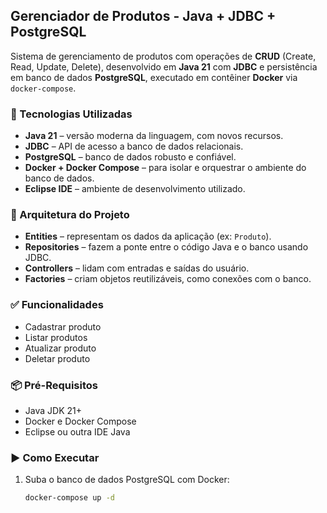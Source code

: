 ## Gerenciador de Produtos - Java + JDBC + PostgreSQL

Sistema de gerenciamento de produtos com operações de **CRUD** (Create, Read, Update, Delete), desenvolvido em **Java 21** com **JDBC** e persistência em banco de dados **PostgreSQL**, executado em contêiner **Docker** via `docker-compose`.

### 🚀 Tecnologias Utilizadas
- **Java 21** – versão moderna da linguagem, com novos recursos.
- **JDBC** – API de acesso a banco de dados relacionais.
- **PostgreSQL** – banco de dados robusto e confiável.
- **Docker + Docker Compose** – para isolar e orquestrar o ambiente do banco de dados.
- **Eclipse IDE** – ambiente de desenvolvimento utilizado.

### 🧱 Arquitetura do Projeto
- **Entities** – representam os dados da aplicação (ex: `Produto`).
- **Repositories** – fazem a ponte entre o código Java e o banco usando JDBC.
- **Controllers** – lidam com entradas e saídas do usuário.
- **Factories** – criam objetos reutilizáveis, como conexões com o banco.

### ✅ Funcionalidades
- Cadastrar produto  
- Listar produtos  
- Atualizar produto  
- Deletar produto  

### 📦 Pré-Requisitos
- Java JDK 21+  
- Docker e Docker Compose  
- Eclipse ou outra IDE Java  

### ▶️ Como Executar
1. Suba o banco de dados PostgreSQL com Docker:
   ```bash
   docker-compose up -d
